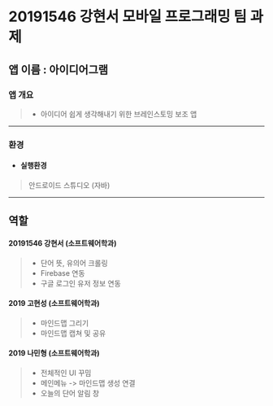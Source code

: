 # 20191546 강현서 모바일 프로그래밍 팀 과제
## 앱 이름 : 아이디어그램

### 앱 개요
> - 아이디어 쉽게 생각해내기 위한 브레인스토밍 보조 앱

---
### 환경

- #### 실행환경
> 안드로이드 스튜디오 (자바)


---
## 역할
#### 20191546 강현서 (소프트웨어학과)
> - 단어 뜻, 유의어 크롤링 
> - Firebase 연동
> - 구글 로그인 유저 정보 연동

#### 2019 고현성 (소프트웨어학과)
> - 마인드맵 그리기
> - 마인드맵 캡쳐 및 공유

#### 2019 나민형 (소프트웨어학과)
> - 전체적인 UI 꾸밈
> - 메인메뉴 -> 마인드맵 생성 연결 
> - 오늘의 단어 알림 창

